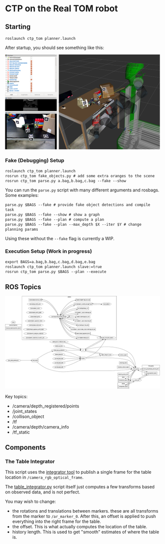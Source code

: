 
# CTP on the Real TOM robot

## Starting

```
roslaunch ctp_tom planner.launch
```

After startup, you should see something like this:

![TOM with blocks, box, and drill in RVIZ](tom_high_table_workspace.png)

### Fake (Debugging) Setup

```
roslaunch ctp_tom planner.launch
rosrun ctp_tom fake_objects.py # add some extra oranges to the scene
rosrun ctp_tom parse.py a.bag,b.bag,c.bag --fake --show
```

You can run the `parse.py` script with many different arguments and rosbags. Some examples:

```
parse.py $BAGS --fake # provide fake object detections and compile task
parse.py $BAGS --fake --show # show a graph
parse.py $BAGS --fake --plan # compute a plan
parse.py $BAGS --fake --plan --max_depth $X --iter $Y # change planning params
```

Using these without the `--fake` flag is currently a WIP.

### Execution Setup (Work in progress)

```
export BAGS=a.bag,b.bag,c.bag,d.bag,e.bag
roslaunch ctp_tom planner.launch slave:=true
rosrun ctp_tom parse.py $BAGS --plan --execute
```

## ROS Topics

![RQT Graph from planner.launch](ctp_tom_basics.png)

Key topics:
  - /camera/depth_registered/points
  - /joint_states
  - /collison_object 
  - /tf
  - /camera/depth/camera_info
  - /tf_static

## Components

### The Table Integrator

This script uses the [integrator tool](../costar_task_plan/python/costar_task_plan/robotics/perception/transform_integrator.py) to publish a single frame for the table location in `/camera_rgb_optical_frame`.

The [table_integrator.py](../ctp_tom/scripts/table_integrator.py) script itself just computes a few transforms based on observed data, and is not perfect.

You may wish to change:
  - the rotations and translations between markers. these are all transforms from the marker to `/ar_marker_0`. After this, an offset is applied to push everything into the right frame for the table.
  - the offset. This is what actually computes the location of the table.
  - history length. This is used to get "smooth" estimates of where the table is.

